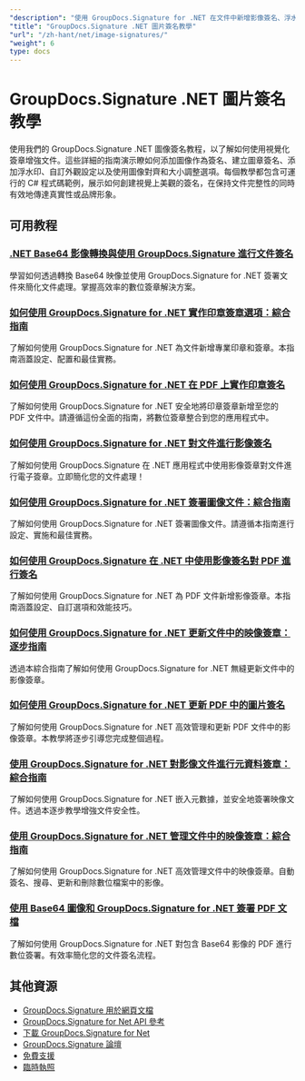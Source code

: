 ```yaml
---
"description": "使用 GroupDocs.Signature for .NET 在文件中新增影像簽名、浮水印和印章的完整教學。"
"title": "GroupDocs.Signature .NET 圖片簽名教學"
"url": "/zh-hant/net/image-signatures/"
"weight": 6
type: docs
---
```

# GroupDocs.Signature .NET 圖片簽名教學

使用我們的 GroupDocs.Signature .NET 圖像簽名教程，以了解如何使用視覺化簽章增強文件。這些詳細的指南演示瞭如何添加圖像作為簽名、建立圖章簽名、添加浮水印、自訂外觀設定以及使用圖像對齊和大小調整選項。每個教學都包含可運行的 C# 程式碼範例，展示如何創建視覺上美觀的簽名，在保持文件完整性的同時有效地傳達真實性或品牌形象。

## 可用教程

### [.NET Base64 影像轉換與使用 GroupDocs.Signature 進行文件簽名](./net-base64-image-conversion-document-signing-groupdocs/)
學習如何透過轉換 Base64 映像並使用 GroupDocs.Signature for .NET 簽署文件來簡化文件處理。掌握高效率的數位簽章解決方案。

### [如何使用 GroupDocs.Signature for .NET 實作印章簽章選項：綜合指南](./implement-stamp-sign-options-groupdocs-signature-dotnet/)
了解如何使用 GroupDocs.Signature for .NET 為文件新增專業印章和簽章。本指南涵蓋設定、配置和最佳實務。

### [如何使用 GroupDocs.Signature for .NET 在 PDF 上實作印章簽名](./implement-stamp-signature-groupdocs-signature-pdf/)
了解如何使用 GroupDocs.Signature for .NET 安全地將印章簽章新增至您的 PDF 文件中。請遵循這份全面的指南，將數位簽章整合到您的應用程式中。

### [如何使用 GroupDocs.Signature for .NET 對文件進行影像簽名](./sign-document-image-signature-groupdocs-signature-net/)
了解如何使用 GroupDocs.Signature 在 .NET 應用程式中使用影像簽章對文件進行電子簽章。立即簡化您的文件處理！

### [如何使用 GroupDocs.Signature for .NET 簽署圖像文件：綜合指南](./sign-image-documents-groupdocs-signature-net/)
了解如何使用 GroupDocs.Signature for .NET 簽署圖像文件。請遵循本指南進行設定、實施和最佳實務。

### [如何使用 GroupDocs.Signature 在 .NET 中使用影像簽名對 PDF 進行簽名](./professional-pdf-signature-image-dotnet-groupdocs-signature/)
了解如何使用 GroupDocs.Signature for .NET 為 PDF 文件新增影像簽章。本指南涵蓋設定、自訂選項和效能技巧。

### [如何使用 GroupDocs.Signature for .NET 更新文件中的映像簽章：逐步指南](./update-image-signatures-groupdocs-signature-dotnet/)
透過本綜合指南了解如何使用 GroupDocs.Signature for .NET 無縫更新文件中的影像簽章。

### [如何使用 GroupDocs.Signature for .NET 更新 PDF 中的圖片簽名](./update-image-signatures-pdf-groupdocs-net/)
了解如何使用 GroupDocs.Signature for .NET 高效管理和更新 PDF 文件中的影像簽章。本教學將逐步引導您完成整個過程。

### [使用 GroupDocs.Signature for .NET 對影像文件進行元資料簽章：綜合指南](./image-document-signing-metadata-groupdocs-signature/)
了解如何使用 GroupDocs.Signature for .NET 嵌入元數據，並安全地簽署映像文件。透過本逐步教學增強文件安全性。

### [使用 GroupDocs.Signature for .NET 管理文件中的映像簽章：綜合指南](./manage-image-signatures-groupdocs-signature-net/)
了解如何使用 GroupDocs.Signature for .NET 高效管理文件中的映像簽章。自動簽名、搜尋、更新和刪除數位檔案中的影像。

### [使用 Base64 圖像和 GroupDocs.Signature for .NET 簽署 PDF 文檔](./sign-pdf-base64-image-groupdocs-signature/)
了解如何使用 GroupDocs.Signature for .NET 對包含 Base64 影像的 PDF 進行數位簽署。有效率簡化您的文件簽名流程。

## 其他資源

- [GroupDocs.Signature 用於網頁文檔](https://docs.groupdocs.com/signature/net/)
- [GroupDocs.Signature for Net API 參考](https://reference.groupdocs.com/signature/net/)
- [下載 GroupDocs.Signature for Net](https://releases.groupdocs.com/signature/net/)
- [GroupDocs.Signature 論壇](https://forum.groupdocs.com/c/signature)
- [免費支援](https://forum.groupdocs.com/)
- [臨時執照](https://purchase.groupdocs.com/temporary-license/)